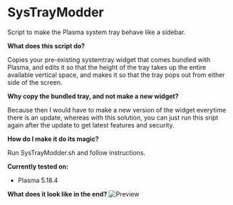 # SysTrayModder
Script to make the Plasma system tray behave like a sidebar.

**What does this script do?**

Copies your pre-existing systemtray widget that comes bundled with Plasma, and edits it so that the height of the tray takes up the entire available vertical space, and makes it so that the tray pops out from either side of the screen.

**Why copy the bundled tray, and not make a new widget?**

Because then I would have to make a new version of the widget everytime there is an update, whereas with this solution, you can just run this sript again after the update to get latest features and security.

**How do I make it do its magic?**

Run SysTrayModder.sh and follow instructions.

**Currently tested on:**

- Plasma 5.18.4

**What does it look like in the end?**
![Preview](preview.png)

